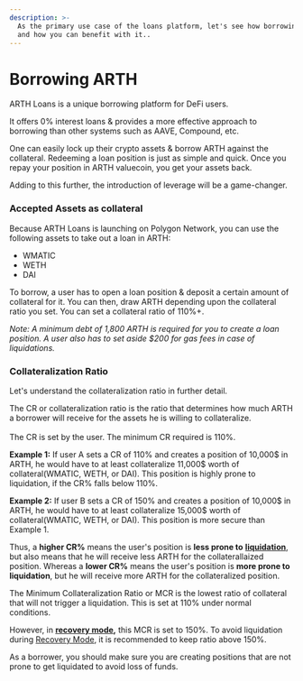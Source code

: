 ```yaml
---
description: >-
  As the primary use case of the loans platform, let's see how borrowing works
  and how you can benefit with it..
---
```


# Borrowing ARTH

ARTH Loans is a unique borrowing platform for DeFi users.&#x20;

It offers 0% interest loans & provides a more effective approach to borrowing than other systems such as AAVE, Compound, etc.&#x20;

One can easily lock up their crypto assets & borrow ARTH against the collateral. Redeeming a loan position is just as simple and quick. Once you repay your position in ARTH valuecoin, you get your assets back. &#x20;

Adding to this further, the introduction of leverage will be a game-changer.&#x20;

### Accepted Assets as collateral

Because ARTH Loans is launching on Polygon Network, you can use the following assets to take out a loan in ARTH:&#x20;

* WMATIC
* WETH&#x20;
* DAI &#x20;

To borrow, a user has to open a loan position & deposit a certain amount of collateral for it. You can then, draw ARTH depending upon the collateral ratio you set. You can set a collateral ratio of 110%+.&#x20;

_Note: A minimum debt of 1,800 ARTH is required for you to create a loan position. A user also has to set aside $200 for gas fees in case of liquidations._&#x20;

### Collateralization Ratio

Let's understand the collateralization ratio in further detail.&#x20;

The CR or collateralization ratio is the ratio that determines how much ARTH a borrower will receive for the assets he is willing to collateralize. \
\
The CR is set by the user. The minimum CR required is 110%.&#x20;

**Example 1:** If user A sets a CR of 110% and creates a position of 10,000$ in ARTH, he would have to at least collateralize 11,000$ worth of collateral(WMATIC, WETH, or DAI). This position is highly prone to liquidation, if the CR% falls below 110%.&#x20;

**Example 2:** If user B sets a CR of 150% and creates a position of 10,000$ in ARTH, he would have to at least collateralize 15,000$ worth of collateral(WMATIC, WETH, or DAI). This position is more secure than Example 1.&#x20;

Thus, a **higher CR%** means the user's position is **less prone to** [**liquidation**](../liquidations.md), but also means that he will receive less ARTH for the collaterallaized position. Whereas a **lower CR%** means the user's position is **more prone to liquidation**, but he will receive more ARTH for the collateralized position.&#x20;

The Minimum Collateralization Ratio or MCR is the lowest ratio of collateral that will not trigger a liquidation. This is set at 110% under normal conditions. &#x20;

However, in [**recovery mode**](recovery-mode.md)**,** this MCR is set to 150%. To avoid liquidation during [Recovery Mode](https://docs.liquity.org/faq/recovery-mode), it is recommended to keep ratio above 150%.

As a borrower, you should make sure you are creating positions that are not prone to get liquidated to avoid loss of funds.&#x20;

